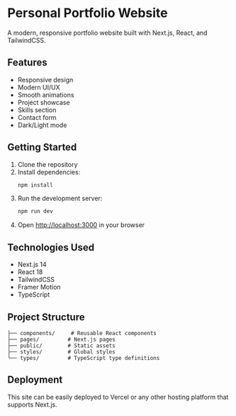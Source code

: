 # Personal Portfolio Website

A modern, responsive portfolio website built with Next.js, React, and TailwindCSS.

## Features

- Responsive design
- Modern UI/UX
- Smooth animations
- Project showcase
- Skills section
- Contact form
- Dark/Light mode

## Getting Started

1. Clone the repository
2. Install dependencies:
   ```bash
   npm install
   ```
3. Run the development server:
   ```bash
   npm run dev
   ```
4. Open [http://localhost:3000](http://localhost:3000) in your browser

## Technologies Used

- Next.js 14
- React 18
- TailwindCSS
- Framer Motion
- TypeScript

## Project Structure

```
├── components/     # Reusable React components
├── pages/         # Next.js pages
├── public/        # Static assets
├── styles/        # Global styles
└── types/         # TypeScript type definitions
```

## Deployment

This site can be easily deployed to Vercel or any other hosting platform that supports Next.js. 